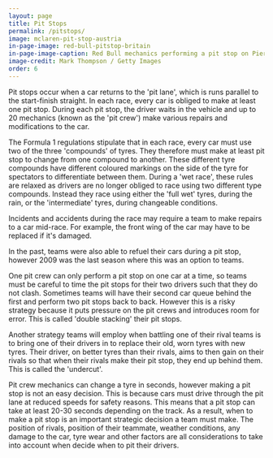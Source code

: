 ```yaml
---
layout: page
title: Pit Stops
permalink: /pitstops/
image: mclaren-pit-stop-austria
in-page-image: red-bull-pitstop-britain
in-page-image-caption: Red Bull mechanics performing a pit stop on Pierre Gasly's car at the 2019 British Grand Prix
image-credit: Mark Thompson / Getty Images
order: 6
---
```


Pit stops occur when a car returns to the 'pit lane', which is runs parallel to the start-finish straight. In each race, every car is obliged to make at least one pit stop. During each pit stop, the driver waits in the vehicle and up to 20 mechanics (known as the 'pit crew') make various repairs and modifications to the car.

The Formula 1 regulations stipulate that in each race, every car must use two of the three 'compounds' of tyres. They therefore must make at least pit stop to change from one compound to another. These different tyre compounds have different coloured markings on the side of the tyre for spectators to differentiate between them. During a 'wet race', these rules are relaxed as drivers are no longer obliged to race using two different type compounds. Instead they race using either the 'full wet' tyres, during the rain, or the 'intermediate' tyres, during changeable conditions.

Incidents and accidents during the race may require a team to make repairs to a car mid-race. For example, the front wing of the car may have to be replaced if it's damaged.

In the past, teams were also able to refuel their cars during a pit stop, however 2009 was the last season where this was an option to teams.

One pit crew can only perform a pit stop on one car at a time, so teams must be careful to time the pit stops for their two drivers such that they do not clash. Sometimes teams will have their second car queue behind the first and perform two pit stops back to back. However this is a risky strategy because it puts pressure on the pit crews and introduces room for error. This is called 'double stacking' their pit stops.

Another strategy teams will employ when battling one of their rival teams is to bring one of their drivers in to replace their old, worn tyres with new tyres. Their driver, on better tyres than their rivals, aims to then gain on their rivals so that when their rivals make their pit stop, they end up behind them. This is called the 'undercut'.

Pit crew mechanics can change a tyre in seconds, however making a pit stop is not an easy decision. This is because cars must drive through the pit lane at reduced speeds for safety reasons. This means that a pit stop can take at least 20-30 seconds depending on the track. As a result, when to make a pit stop is an important strategic decision a team must make. The position of rivals, position of their teammate, weather conditions, any damage to the car, tyre wear and other factors are all considerations to take into account when decide when to pit their drivers.
